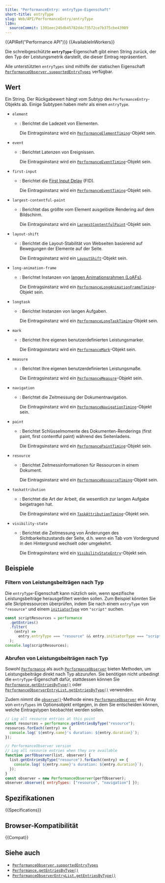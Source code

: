 ```yaml
---
title: "PerformanceEntry: entryType-Eigenschaft"
short-title: entryType
slug: Web/API/PerformanceEntry/entryType
l10n:
  sourceCommit: 1391eec245db45782d4c73572ce7b375cbe43989
---
```


{{APIRef("Performance API")}} {{AvailableInWorkers}}

Die schreibgeschützte **`entryType`**-Eigenschaft gibt einen String zurück, der den Typ der Leistungsmetrik darstellt, die dieser Eintrag repräsentiert.

Alle unterstützten `entryTypes` sind mithilfe der statischen Eigenschaft [`PerformanceObserver.supportedEntryTypes`](/de/docs/Web/API/PerformanceObserver/supportedEntryTypes_static) verfügbar.

## Wert

Ein String. Der Rückgabewert hängt vom Subtyp des `PerformanceEntry`-Objekts ab. Einige Subtypen haben mehr als einen `entryType`.

- `element`

  - : Berichtet die Ladezeit von Elementen.

    Die Eintragsinstanz wird ein [`PerformanceElementTiming`](/de/docs/Web/API/PerformanceElementTiming)-Objekt sein.

- `event`

  - : Berichtet Latenzen von Ereignissen.

    Die Eintragsinstanz wird ein [`PerformanceEventTiming`](/de/docs/Web/API/PerformanceEventTiming)-Objekt sein.

- `first-input`

  - : Berichtet die [First Input Delay](/de/docs/Glossary/first_input_delay) (FID).

    Die Eintragsinstanz wird ein [`PerformanceEventTiming`](/de/docs/Web/API/PerformanceEventTiming)-Objekt sein.

- `largest-contentful-paint`

  - : Berichtet das größte vom Element ausgelöste Rendering auf dem Bildschirm.

    Die Eintragsinstanz wird ein [`LargestContentfulPaint`](/de/docs/Web/API/LargestContentfulPaint)-Objekt sein.

- `layout-shift`

  - : Berichtet die Layout-Stabilität von Webseiten basierend auf Bewegungen der Elemente auf der Seite.

    Die Eintragsinstanz wird ein [`LayoutShift`](/de/docs/Web/API/LayoutShift)-Objekt sein.

- `long-animation-frame`

  - : Berichtet Instanzen von [langen Animationsrahmen (LoAFs)](/de/docs/Web/API/Performance_API/Long_animation_frame_timing#what_is_a_long_animation_frame).

    Die Eintragsinstanz wird ein [`PerformanceLongAnimationFrameTiming`](/de/docs/Web/API/PerformanceLongAnimationFrameTiming)-Objekt sein.

- `longtask`

  - : Berichtet Instanzen von langen Aufgaben.

    Die Eintragsinstanz wird ein [`PerformanceLongTaskTiming`](/de/docs/Web/API/PerformanceLongTaskTiming)-Objekt sein.

- `mark`

  - : Berichtet Ihre eigenen benutzerdefinierten Leistungsmarker.

    Die Eintragsinstanz wird ein [`PerformanceMark`](/de/docs/Web/API/PerformanceMark)-Objekt sein.

- `measure`

  - : Berichtet Ihre eigenen benutzerdefinierten Leistungsmaße.

    Die Eintragsinstanz wird ein [`PerformanceMeasure`](/de/docs/Web/API/PerformanceMeasure)-Objekt sein.

- `navigation`

  - : Berichtet die Zeitmessung der Dokumentnavigation.

    Die Eintragsinstanz wird ein [`PerformanceNavigationTiming`](/de/docs/Web/API/PerformanceNavigationTiming)-Objekt sein.

- `paint`

  - : Berichtet Schlüsselmomente des Dokumenten-Renderings (first paint, first contentful paint) während des Seitenladens.

    Die Eintragsinstanz wird ein [`PerformancePaintTiming`](/de/docs/Web/API/PerformancePaintTiming)-Objekt sein.

- `resource`

  - : Berichtet Zeitmessinformationen für Ressourcen in einem Dokument.

    Die Eintragsinstanz wird ein [`PerformanceResourceTiming`](/de/docs/Web/API/PerformanceResourceTiming)-Objekt sein.

- `taskattribution`

  - : Berichtet die Art der Arbeit, die wesentlich zur langen Aufgabe beigetragen hat.

    Die Eintragsinstanz wird ein [`TaskAttributionTiming`](/de/docs/Web/API/TaskAttributionTiming)-Objekt sein.

- `visibility-state`

  - : Berichtet die Zeitmessung von Änderungen des Sichtbarkeitszustands der Seite, d.h. wenn ein Tab vom Vordergrund in den Hintergrund wechselt oder umgekehrt.

    Die Eintragsinstanz wird ein [`VisibilityStateEntry`](/de/docs/Web/API/VisibilityStateEntry)-Objekt sein.

## Beispiele

### Filtern von Leistungsbeiträgen nach Typ

Die `entryType`-Eigenschaft kann nützlich sein, wenn spezifische Leistungsbeiträge herausgefiltert werden sollen. Zum Beispiel könnten Sie alle Skriptressourcen überprüfen, indem Sie nach einem `entryType` von `"resource"` und einem [`initiatorType`](/de/docs/Web/API/PerformanceResourceTiming/initiatorType) von `"script"` suchen.

```js
const scriptResources = performance
  .getEntries()
  .filter(
    (entry) =>
      entry.entryType === "resource" && entry.initiatorType === "script",
  );
console.log(scriptResources);
```

### Abrufen von Leistungsbeiträgen nach Typ

Sowohl [`Performance`](/de/docs/Web/API/Performance) als auch [`PerformanceObserver`](/de/docs/Web/API/PerformanceObserver) bieten Methoden, um Leistungsbeiträge direkt nach Typ abzurufen. Sie benötigen nicht unbedingt die `entryType`-Eigenschaft dafür, stattdessen können Sie [`Performance.getEntriesByType()`](/de/docs/Web/API/Performance/getEntriesByType) oder [`PerformanceObserverEntryList.getEntriesByType()`](/de/docs/Web/API/PerformanceObserverEntryList/getEntriesByType) verwenden.

Zudem nimmt die [`observe()`](/de/docs/Web/API/PerformanceObserver/observe)-Methode eines [`PerformanceObserver`](/de/docs/Web/API/PerformanceObserver) ein Array von `entryTypes` im Optionsobjekt entgegen, in dem Sie entscheiden können, welche Eintragstypen beobachtet werden sollen.

```js
// Log all resource entries at this point
const resources = performance.getEntriesByType("resource");
resources.forEach((entry) => {
  console.log(`${entry.name}'s duration: ${entry.duration}`);
});

// PerformanceObserver version
// Log all resource entries when they are available
function perfObserver(list, observer) {
  list.getEntriesByType("resource").forEach((entry) => {
    console.log(`${entry.name}'s duration: ${entry.duration}`);
  });
}
const observer = new PerformanceObserver(perfObserver);
observer.observe({ entryTypes: ["resource", "navigation"] });
```

## Spezifikationen

{{Specifications}}

## Browser-Kompatibilität

{{Compat}}

## Siehe auch

- [`PerformanceObserver.supportedEntryTypes`](/de/docs/Web/API/PerformanceObserver/supportedEntryTypes_static)
- [`Performance.getEntriesByType()`](/de/docs/Web/API/Performance/getEntriesByType)
- [`PerformanceObserverEntryList.getEntriesByType()`](/de/docs/Web/API/PerformanceObserverEntryList/getEntriesByType)
